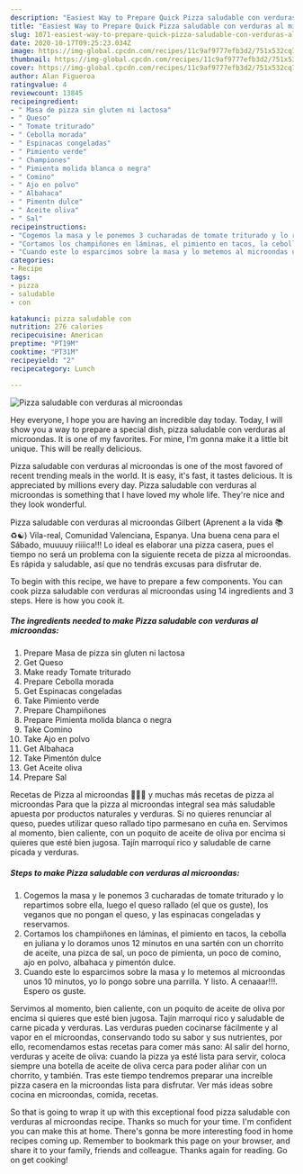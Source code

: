 ```yaml
---
description: "Easiest Way to Prepare Quick Pizza saludable con verduras al microondas"
title: "Easiest Way to Prepare Quick Pizza saludable con verduras al microondas"
slug: 1071-easiest-way-to-prepare-quick-pizza-saludable-con-verduras-al-microondas
date: 2020-10-17T09:25:23.034Z
image: https://img-global.cpcdn.com/recipes/11c9af9777efb3d2/751x532cq70/pizza-saludable-con-verduras-al-microondas-foto-principal.jpg
thumbnail: https://img-global.cpcdn.com/recipes/11c9af9777efb3d2/751x532cq70/pizza-saludable-con-verduras-al-microondas-foto-principal.jpg
cover: https://img-global.cpcdn.com/recipes/11c9af9777efb3d2/751x532cq70/pizza-saludable-con-verduras-al-microondas-foto-principal.jpg
author: Alan Figueroa
ratingvalue: 4
reviewcount: 13845
recipeingredient:
- " Masa de pizza sin gluten ni lactosa"
- " Queso"
- " Tomate triturado"
- " Cebolla morada"
- " Espinacas congeladas"
- " Pimiento verde"
- " Championes"
- " Pimienta molida blanca o negra"
- " Comino"
- " Ajo en polvo"
- " Albahaca"
- " Pimentn dulce"
- " Aceite oliva"
- " Sal"
recipeinstructions:
- "Cogemos la masa y le ponemos 3 cucharadas de tomate triturado y lo repartimos sobre ella, luego el queso rallado (el que os guste), los veganos que no pongan el queso, y las espinacas congeladas y reservamos."
- "Cortamos los champiñones en láminas, el pimiento en tacos, la cebolla en juliana y lo doramos unos 12 minutos en una sartén con un chorrito de aceite, una pizca de sal, un poco de pimienta, un poco de comino, ajo en polvo, albahaca y pimentón dulce."
- "Cuando este lo esparcimos sobre la masa y lo metemos al microondas unos 10 minutos, yo lo pongo sobre una parrilla. Y listo. A cenaaar!!!. Espero os guste."
categories:
- Recipe
tags:
- pizza
- saludable
- con

katakunci: pizza saludable con 
nutrition: 276 calories
recipecuisine: American
preptime: "PT19M"
cooktime: "PT31M"
recipeyield: "2"
recipecategory: Lunch

---
```



![Pizza saludable con verduras al microondas](https://img-global.cpcdn.com/recipes/11c9af9777efb3d2/751x532cq70/pizza-saludable-con-verduras-al-microondas-foto-principal.jpg)

Hey everyone, I hope you are having an incredible day today. Today, I will show you a way to prepare a special dish, pizza saludable con verduras al microondas. It is one of my favorites. For mine, I'm gonna make it a little bit unique. This will be really delicious.

Pizza saludable con verduras al microondas is one of the most favored of recent trending meals in the world. It is easy, it's fast, it tastes delicious. It is appreciated by millions every day. Pizza saludable con verduras al microondas is something that I have loved my whole life. They're nice and they look wonderful.

Pizza saludable con verduras al microondas Gilbert (Aprenent a la vida 📚♻️☯️) Vila-real, Comunidad Valenciana, Espanya. Una buena cena para el Sábado, muuuuy riiiica!!! Lo ideal es elaborar una pizza casera, pues el tiempo no será un problema con la siguiente receta de pizza al microondas. Es rápida y saludable, así que no tendrás excusas para disfrutar de.


To begin with this recipe, we have to prepare a few components. You can cook pizza saludable con verduras al microondas using 14 ingredients and 3 steps. Here is how you cook it.

<!--inarticleads1-->

##### The ingredients needed to make Pizza saludable con verduras al microondas:

1. Prepare  Masa de pizza sin gluten ni lactosa
1. Get  Queso
1. Make ready  Tomate triturado
1. Prepare  Cebolla morada
1. Get  Espinacas congeladas
1. Take  Pimiento verde
1. Prepare  Champiñones
1. Prepare  Pimienta molida blanca o negra
1. Take  Comino
1. Take  Ajo en polvo
1. Get  Albahaca
1. Take  Pimentón dulce
1. Get  Aceite oliva
1. Prepare  Sal


Recetas de Pizza al microondas 🤤👌🏼 y muchas más recetas de pizza al microondas Para que la pizza al microondas integral sea más saludable apuesta por productos naturales y verduras. Si no quieres renunciar al queso, puedes utilizar queso rallado tipo parmesano en cuña en. Servimos al momento, bien caliente, con un poquito de aceite de oliva por encima si quieres que esté bien jugosa. Tajín marroquí rico y saludable de carne picada y verduras. 

<!--inarticleads2-->

##### Steps to make Pizza saludable con verduras al microondas:

1. Cogemos la masa y le ponemos 3 cucharadas de tomate triturado y lo repartimos sobre ella, luego el queso rallado (el que os guste), los veganos que no pongan el queso, y las espinacas congeladas y reservamos.
1. Cortamos los champiñones en láminas, el pimiento en tacos, la cebolla en juliana y lo doramos unos 12 minutos en una sartén con un chorrito de aceite, una pizca de sal, un poco de pimienta, un poco de comino, ajo en polvo, albahaca y pimentón dulce.
1. Cuando este lo esparcimos sobre la masa y lo metemos al microondas unos 10 minutos, yo lo pongo sobre una parrilla. Y listo. A cenaaar!!!. Espero os guste.


Servimos al momento, bien caliente, con un poquito de aceite de oliva por encima si quieres que esté bien jugosa. Tajín marroquí rico y saludable de carne picada y verduras. Las verduras pueden cocinarse fácilmente y al vapor en el microondas, conservando todo su sabor y sus nutrientes, por ello, recomendamos estas recetas para comer más sano: Al salir del horno, verduras y aceite de oliva: cuando la pizza ya esté lista para servir, coloca siempre una botella de aceite de oliva cerca para poder aliñar con un chorrito, y también. Tras este tiempo tendremos preparar una increíble pizza casera en la microondas lista para disfrutar. Ver más ideas sobre cocina en microondas, comida, recetas. 

So that is going to wrap it up with this exceptional food pizza saludable con verduras al microondas recipe. Thanks so much for your time. I'm confident you can make this at home. There's gonna be more interesting food in home recipes coming up. Remember to bookmark this page on your browser, and share it to your family, friends and colleague. Thanks again for reading. Go on get cooking!
